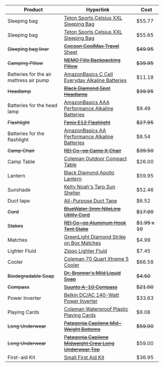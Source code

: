Product | Hyperlink | Cost
--- | --- | ---
Sleeping bag | [Teton Sports Celsius XXL Sleeping Bag](https://www.amazon.com/Teton-Sports-101R-Celsius-Sleeping/dp/B005EPRFF4/ref=sr_1_3?s=sporting-goods&ie=UTF8&qid=1536481423&sr=1-3&keywords=Teton%2BSports%2BCelsius%2BXXL&th=1) | $55.77
Sleeping bag | [Teton Sports Celsius XXL Sleeping Bag](https://www.amazon.com/Teton-Sports-101R-Celsius-Sleeping/dp/B005EPRGHG/ref=sr_1_3?s=sporting-goods&ie=UTF8&qid=1536481423&sr=1-3&keywords=Teton%2BSports%2BCelsius%2BXXL&th=1) | $55.65
~~Sleeping bag liner~~ | [~~Cocoon CoolMax Travel~~ Sheet](https://www.rei.com/product/690012/cocoon-coolmax-travel-sheet) | ~~$49.95~~
~~Camping Pillow~~ | [~~NEMO Fillo Backpacking Pillow~~](https://www.rei.com/product/847721/nemo-fillo-backpacking-pillow) | ~~$39.95~~
Batteries for the air mattress air pump | [AmazonBasics C Cell Everyday Alkaline Batteries](https://www.amazon.com/AmazonBasics-Everyday-Alkaline-Batteries-12-Pack/dp/B00MH4QI26/ref=sr_1_4_s_it?s=hpc&ie=UTF8&qid=1536435658&sr=1-4&keywords=C+batteries) | $11.18
~~Headlamp~~ | [~~Black Diamond Spot Headlamp~~](https://www.rei.com/product/117627/black-diamond-spot-headlamp) | ~~$39.95~~
Batteries for the head lamp | [AmazonBasics AAA Performance Alkaline Batteries](https://www.amazon.com/AmazonBasics-Performance-Alkaline-Batteries-Count/dp/B00LH3DMUO/ref=sr_1_2_sspa?ie=UTF8&qid=1536358002&sr=8-2-spons&keywords=amazon+aaa+batteries+rechargeable&psc=1) | $9.49
~~Flashlight~~ | [~~Fenix E12 Flashlight~~](https://www.rei.com/product/872621/fenix-e12-flashlight) | ~~$27.95~~
Batteries for the flashlight | [AmazonBasics AA Performance Alkaline Batteries](https://www.amazon.com/AmazonBasics-Performance-Alkaline-Batteries-Count/dp/B00NTCH52W/ref=sr_1_1_sspa?s=hpc&ie=UTF8&qid=1536358115&sr=1-1-spons&keywords=amazon%2Baa%2Bbatteries%2Brechargeable&th=1) | $8.54
~~Camp Chair~~ | [~~REI Co-op Camp X Chair~~](https://www.rei.com/product/847136/rei-co-op-camp-x-chair#) | ~~$39.50~~
Camp Table | [Coleman Outdoor Compact Table](https://www.amazon.com/Coleman-2000020279-Compact-Folding-Table/dp/B005G0XFEM/ref=sr_1_2?ie=UTF8&qid=1536480396&sr=8-2&keywords=Coleman+Outdoor+Compact+Table) | $26.00
Lantern | [Black Diamond Apollo Lantern](https://www.amazon.com/Black-Diamond-Apollo-Lantern-Graphite/dp/B06WVZTF63/ref=sr_1_3?s=sporting-goods&ie=UTF8&qid=1536478397&sr=1-3&keywords=Black+Diamond+Apollo) | $59.95
Sunshade | [Kelty Noah's Tarp Sun Shelter](https://www.amazon.com/Kelty-4082021612-Noahs-Tarp-12/dp/B012FCGLEY/ref=sr_1_3?s=sporting-goods&ie=UTF8&qid=1536481891&sr=1-3&keywords=Kelty%2BNoah%27s%2BTarp&th=1&psc=1) | $52.46
Duct tape | [All-Purpose Duct Tape](https://www.amazon.com/Duck-394468-All-Purpose-Inches-Silver/dp/B0006HX2MK/ref=sr_1_3?ie=UTF8&qid=1536509264&sr=8-3&keywords=duct+tape) | $6.52
~~Cord~~ | [~~BlueWater 3mm NiteLine Utility Cord~~](https://www.rei.com/product/118267/bluewater-3mm-niteline-utility-cord-50) | ~~$17.00~~
~~Stakes~~ | [~~REI Co-op Aluminum Hook Tent Stake~~](https://www.rei.com/product/693153/rei-co-op-aluminum-hook-tent-stake) | ~~$1.95 x 10~~
Matches |[GreenLight Diamond Strike on Box Matches](https://www.amazon.com/GreenLight-Diamond-Strike-Matches-Count/dp/B005XP4FKI/ref=sr_1_3?ie=UTF8&qid=1536511028&sr=8-3&keywords=matches) | $4.99
Lighter Fluid | [Zippo Lighter Fluid](https://www.amazon.com/Zippo-Lighter-Fluid-12-oz/dp/B000K2U3JG/ref=sr_1_1?ie=UTF8&qid=1536511369&sr=8-1&keywords=zippo%2Blighter%2Bfluid&th=1) | $7.45
Cooler |[Coleman 70 Quart Xtreme 5 Cooler](https://www.amazon.com/gp/product/B000G64I1A?ie=UTF8&linkCode=as2&camp=1634&creative=6738&tag=thecoolerbox-20&creativeASIN=B000G64I1A) | $66.58
~~Biodegradable Soap~~ | [~~Dr. Bronner's Mild Liquid Soap~~](https://www.rei.com/product/407175/dr-bronners-mild-liquid-soap) | ~~$4.50~~
~~Compass~~ | [~~Suunto A-10 Compass~~](https://www.rei.com/product/890929/suunto-a-10-compass) | ~~$21.00~~
Power Inverter | [Belkin DC/AC 140-Watt Power Inverter](https://www.amazon.com/Belkin-140-Watt-Power-Inverter-F5C400-140W/dp/B00006HX15) | $33.63
Playing Cards | [Coleman Waterproof Plastic Playing Cards](https://www.amazon.com/Coleman-2000016541-2000009491-Cards-Playing/dp/B006GJOFY6/ref=sr_1_11?ie=UTF8&qid=1536545698&sr=8-11&keywords=waterproof+playing+cards+camping) | $9.08
~~Long Underwear~~ | [~~Patagonia Capilene Mid-Weight Bottoms~~](https://www.rei.com/product/118324/patagonia-capilene-midweight-long-underwear-bottoms-mens) | ~~$59.00~~
~~Long Underwear~~ | [~~Patagonia Capilene Midweight Crew Long Underwear Top~~](https://www.rei.com/product/118322/patagonia-capilene-midweight-crew-long-underwear-top-mens) | $59.00
First-aid Kit | [Small First Aid Kit](https://www.amazon.com/Backpacking-Cycling-Waterproof-Laminate-Adventures/dp/B01HGSLB6K/ref=sr_1_3?ie=UTF8&qid=1536522479&sr=8-3&keywords=Surviveware) | $36.95
